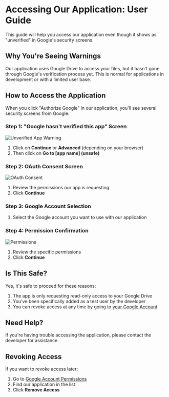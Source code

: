# Accessing Our Application: User Guide

This guide will help you access our application even though it shows as "unverified" in Google's security screens.

## Why You're Seeing Warnings

Our application uses Google Drive to access your files, but it hasn't gone through Google's verification process yet. This is normal for applications in development or with a limited user base.

## How to Access the Application

When you click "Authorize Google" in our application, you'll see several security screens from Google:

### Step 1: "Google hasn't verified this app" Screen

![Unverified App Warning](https://i.imgur.com/JqYjTOP.png)

1. Click on **Continue** or **Advanced** (depending on your browser)
2. Then click on **Go to [app name] (unsafe)**

### Step 2: OAuth Consent Screen

![OAuth Consent](https://i.imgur.com/8TJFxJP.png)

1. Review the permissions our app is requesting
2. Click **Continue**

### Step 3: Google Account Selection

1. Select the Google account you want to use with our application

### Step 4: Permission Confirmation

![Permissions](https://i.imgur.com/YQZkJQH.png)

1. Review the specific permissions
2. Click **Continue**

## Is This Safe?

Yes, it's safe to proceed for these reasons:

1. The app is only requesting read-only access to your Google Drive
2. You've been specifically added as a test user by the developer
3. You can revoke access at any time by going to [your Google Account](https://myaccount.google.com/permissions)

## Need Help?

If you're having trouble accessing the application, please contact the developer for assistance.

## Revoking Access

If you want to revoke access later:

1. Go to [Google Account Permissions](https://myaccount.google.com/permissions)
2. Find our application in the list
3. Click **Remove Access**
